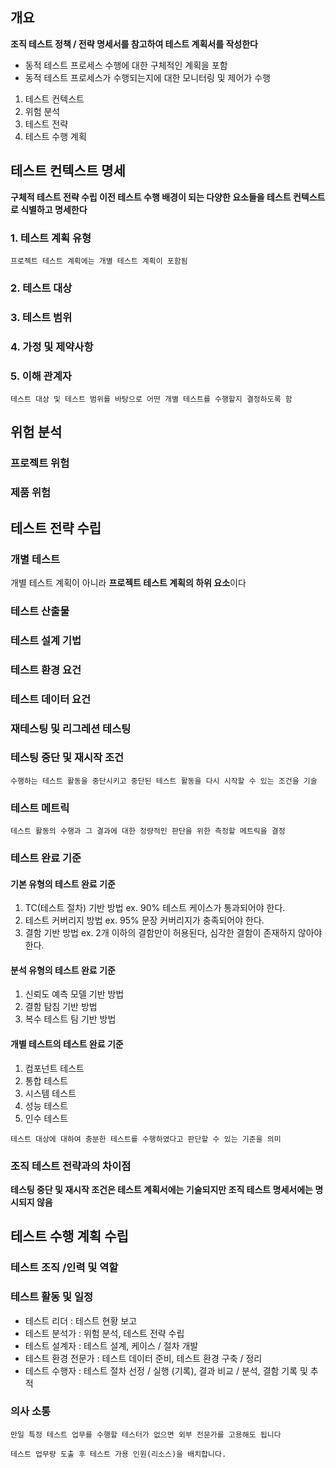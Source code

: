 ## 개요

**조직 테스트 정책 / 전략 명세서를 참고하여 테스트 계획서를 작성한다**

* 동적 테스트 프로세스 수행에 대한 구체적인 계획을 포함
* 동적 테스트 프로세스가 수행되는지에 대한 모니터링 및 제어가 수행

1. 테스트 컨텍스트
2. 위험 분석
3. 테스트 전략
4. 테스트 수행 계획

## 테스트 컨텍스트 명세

**구체적 테스트 전략 수립 이전 테스트 수행 배경이 되는 다양한 요소들을 
테스트 컨텍스트로 식별하고 명세한다**

### 1. 테스트 계획 유형

```
프로젝트 테스트 계획에는 개별 테스트 계획이 포함됨
```

### 2. 테스트 대상
### 3. 테스트 범위
### 4. 가정 및 제약사항
### 5. 이해 관계자

```
테스트 대상 및 테스트 범위를 바탕으로 어떤 개별 테스트를 수행할지 결정하도록 함
```

## 위험 분석

### 프로젝트 위험

### 제품 위험

## 테스트 전략 수립

### 개별 테스트
개별 테스트 계획이 아니라 **프로젝트 테스트 계획의 하위 요소**이다

### 테스트 산출물

### 테스트 설계 기법

### 테스트 환경 요건

### 테스트 데이터 요건

### 재테스팅 및 리그레션 테스팅

### 테스팅 중단 및 재시작 조건

```
수행하는 테스트 활동을 중단시키고 중단된 테스트 활동을 다시 시작할 수 있는 조건을 기술
```

### 테스트 메트릭

```
테스트 활동의 수행과 그 결과에 대한 정량적인 판단을 위한 측정할 메트릭을 결정
```

### 테스트 완료 기준

#### 기본 유형의 테스트 완료 기준
1. TC(테스트 절차) 기반 방법
	ex. 90% 테스트 케이스가 통과되어야 한다.
2. 테스트 커버리지 방법
	ex. 95% 문장 커버리지가 충족되어야 한다.
3. 결함 기반 방법
	ex. 2개 이하의 결함만이 허용된다, 심각한 결함이 존재하지 않아야 한다.

#### 분석 유형의 테스트 완료 기준
1. 신뢰도 예측 모델 기반 방법
2. 결함 탐침 기반 방법
3. 복수 테스트 팀 기반 방법

#### 개별 테스트의 테스트 완료 기준
1. 컴포넌트 테스트
2. 통합 테스트
3. 시스템 테스트
4. 성능 테스트
5. 인수 테스트

```
테스트 대상에 대하여 충분한 테스트를 수행하였다고 판단할 수 있는 기준을 의미
```

### 조직 테스트 전략과의 차이점

**테스팅 중단 및 재시작 조건은 테스트 계획서에는 기술되지만 조직 테스트 명세서에는 명시되지 않음**

## 테스트 수행 계획 수립

### 테스트 조직 /인력 및 역할

### 테스트 활동 및 일정

* 테스트 리더 : 테스트 현황 보고
* 테스트 분석가 : 위험 분석, 테스트 전략 수립
* 테스트 설계자 : 테스트 설계, 케이스 /  절차 개발
* 테스트 환경 전문가 : 테스트 데이터 준비, 테스트 환경 구축 / 정리
* 테스트 수행자 : 테스트 절차 선정 / 실행 (기록), 결과 비교 / 분석, 결함 기록 및 추적 

### 의사 소통

```
만일 특정 테스트 업무를 수행할 테스터가 없으면 외부 전문가를 고용해도 됩니다
```

```
테스트 업무량 도출 후 테스트 가용 인원(리소스)을 배치합니다.
```



